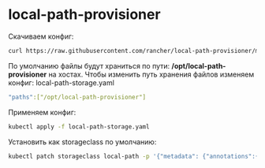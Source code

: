 # local-path-provisioner

Скачиваем конфиг:
``` bash
curl https://raw.githubusercontent.com/rancher/local-path-provisioner/master/deploy/local-path-storage.yaml -O
```

По умолчанию файлы будут храниться по пути: **/opt/local-path-provisioner** на хостах. Чтобы изменить путь хранения файлов изменяем конфиг:
local-path-storage.yaml
``` yaml
"paths":["/opt/local-path-provisioner"]
```

Применяем конфиг:
``` bash
kubectl apply -f local-path-storage.yaml
```

Установить как storageclass по умолчанию:
``` bash
kubectl patch storageclass local-path -p '{"metadata": {"annotations":{"storageclass.kubernetes.io/is-default-class":"true"}}}'
```

